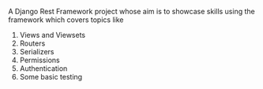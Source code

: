 A Django Rest Framework project whose aim is to showcase skills using the framework which covers topics like

1. Views and Viewsets
2. Routers
3. Serializers
4. Permissions
5. Authentication
6. Some basic testing